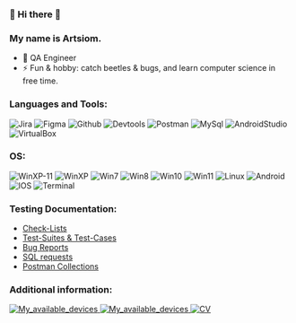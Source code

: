 ### 👋 Hi there 👋
### My name is Artsiom. 

- 🔭 QA Engineer
- ⚡ Fun & hobby: catch beetles & bugs, and learn computer science in free time.
### Languages and Tools:
![Jira](https://img.shields.io/badge/-Jira-black?style=for-the-badge&logo=jira&logoColor=blue)
![Figma](https://img.shields.io/badge/-Figma-black?style=for-the-badge&logo=Figma&logoColor=white)
![Github](https://img.shields.io/badge/-Github-black?style=for-the-badge&logo=Github&logoColor=purple)
![Devtools](https://img.shields.io/badge/-Devtools-black?style=for-the-badge&logo=GoogleChrome&logoColor=blue)
![Postman](https://img.shields.io/badge/-Postman-black?style=for-the-badge&logo=Postman&logoColor=orange)
![MySql](https://img.shields.io/badge/-MySql-black?style=for-the-badge&logo=Mysql&logoColor=white)
![AndroidStudio](https://img.shields.io/badge/-AStudio-black?style=for-the-badge&logo=AndroidStudio&logoColor=green)
![VirtualBox](https://img.shields.io/badge/-VBox-black?style=for-the-badge&logo=VirtualBox&logoColor=white)
### OS:
![WinXP-11](https://img.shields.io/badge/-Windows:-black?style=for-the-badge&logo=&logoColor=white)
![WinXP](https://img.shields.io/badge/-XP-black?style=for-the-badge&logo=WindowsXP&logoColor=white)
![Win7](https://img.shields.io/badge/-7-black?style=for-the-badge&logo=WindowsXP&logoColor=white)
![Win8](https://img.shields.io/badge/-8-black?style=for-the-badge&logo=Windows&logoColor=white)
![Win10](https://img.shields.io/badge/-10-black?style=for-the-badge&logo=Windows&logoColor=white)
![Win11](https://img.shields.io/badge/-11-black?style=for-the-badge&logo=Windows11&logoColor=white)
![Linux](https://img.shields.io/badge/-Linux-black?style=for-the-badge&logo=Linux&logoColor=yellow)
![Android](https://img.shields.io/badge/-Android-black?style=for-the-badge&logo=Android&logoColor=green)
![IOS](https://img.shields.io/badge/-IOS-black?style=for-the-badge&logo=IOS&logoColor=ff69b4)
![Terminal](https://img.shields.io/badge/-Terminal-black?style=for-the-badge&logo=Windowsterminal&logoColor=white)

<!-- BLOG-POST-LIST:START -->
### Testing Documentation:
- <a href="https://github.com/Art4GR/Check-Lists">Check-Lists</a>
- <a href="https://github.com/Art4GR/Test-Cases">Test-Suites & Test-Cases</a>
- <a href="https://github.com/Art4GR/Bugs">Bug Reports</a>
- <a href="https://github.com/Art4GR/Stepik-SQL">SQL requests</a>
- <a href="https://github.com/Art4GR/Postman-Collections">Postman Collections</a>
<!-- BLOG-POST-LIST:END -->

<!-- BLOG-POST-LIST:START -->
###  Additional information:
<a href="https://www.linkedin.com/in/abojarchuk">![My_available_devices](https://img.shields.io/badge/-My_LinkedIn-black?style=for-the-badge&logo=LinkedIn&logoColor=blue)
</a>
<a href="https://github.com/Art4GR/MyDevices">![My_available_devices](https://img.shields.io/badge/-My_available_devices-black?style=for-the-badge&logo=PCGamingWiki&logoColor=white)
  <a href="https://github.com/Art4GR/CV/tree/main">![CV](https://img.shields.io/badge/-My_CV-black?style=for-the-badge&logo=Symantec&logoColor=green)
</a>
<!-- BLOG-POST-LIST:END -->

